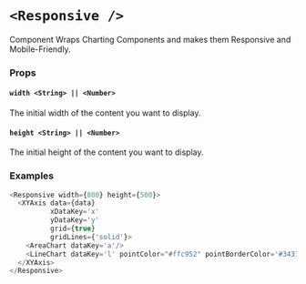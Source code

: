 # `<Responsive />`

Component Wraps Charting Components and makes them Responsive and Mobile-Friendly.

### Props

#### `width <String> || <Number>`
The initial width of the content you want to display.

#### `height <String> || <Number>`
The initial height of the content you want to display.

### Examples
```js
<Responsive width={800} height={500}>
  <XYAxis data={data}
          xDataKey='x'
          yDataKey='y'
          grid={true}
          gridLines={'solid'}>
    <AreaChart dataKey='a'/>
    <LineChart dataKey='l' pointColor="#ffc952" pointBorderColor='#34314c'/>
  </XYAxis>
</Responsive>
```
